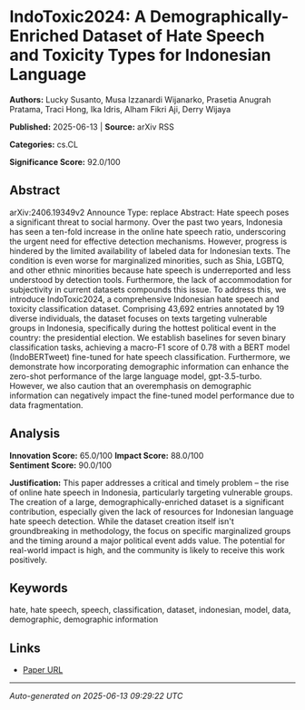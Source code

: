 # IndoToxic2024: A Demographically-Enriched Dataset of Hate Speech and Toxicity Types for Indonesian Language

**Authors:** Lucky Susanto, Musa Izzanardi Wijanarko, Prasetia Anugrah Pratama, Traci Hong, Ika Idris, Alham Fikri Aji, Derry Wijaya

**Published:** 2025-06-13 | **Source:** arXiv RSS

**Categories:** cs.CL

**Significance Score:** 92.0/100

## Abstract

arXiv:2406.19349v2 Announce Type: replace 
Abstract: Hate speech poses a significant threat to social harmony. Over the past two years, Indonesia has seen a ten-fold increase in the online hate speech ratio, underscoring the urgent need for effective detection mechanisms. However, progress is hindered by the limited availability of labeled data for Indonesian texts. The condition is even worse for marginalized minorities, such as Shia, LGBTQ, and other ethnic minorities because hate speech is underreported and less understood by detection tools. Furthermore, the lack of accommodation for subjectivity in current datasets compounds this issue. To address this, we introduce IndoToxic2024, a comprehensive Indonesian hate speech and toxicity classification dataset. Comprising 43,692 entries annotated by 19 diverse individuals, the dataset focuses on texts targeting vulnerable groups in Indonesia, specifically during the hottest political event in the country: the presidential election. We establish baselines for seven binary classification tasks, achieving a macro-F1 score of 0.78 with a BERT model (IndoBERTweet) fine-tuned for hate speech classification. Furthermore, we demonstrate how incorporating demographic information can enhance the zero-shot performance of the large language model, gpt-3.5-turbo. However, we also caution that an overemphasis on demographic information can negatively impact the fine-tuned model performance due to data fragmentation.

## Analysis

**Innovation Score:** 65.0/100
**Impact Score:** 88.0/100  
**Sentiment Score:** 90.0/100

**Justification:** This paper addresses a critical and timely problem – the rise of online hate speech in Indonesia, particularly targeting vulnerable groups. The creation of a large, demographically-enriched dataset is a significant contribution, especially given the lack of resources for Indonesian language hate speech detection. While the dataset creation itself isn't groundbreaking in methodology, the focus on specific marginalized groups and the timing around a major political event adds value. The potential for real-world impact is high, and the community is likely to receive this work positively.

## Keywords

hate, hate speech, speech, classification, dataset, indonesian, model, data, demographic, demographic information

## Links

- [Paper URL](https://arxiv.org/abs/2406.19349)

---
*Auto-generated on 2025-06-13 09:29:22 UTC*
